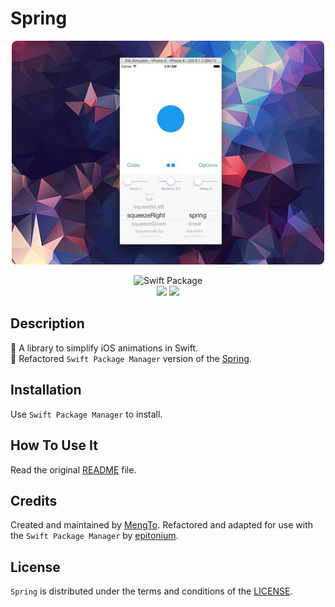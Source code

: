 # Spring

<p align="center">
<img src="Images/coverImage1.jpg" width="500"/>
</p>

<p align="center">
<img src="https://img.shields.io/badge/SPM-Swift%20Package-FA7343?logo=Swift&style=for-the-badge&logoColor=white" alt="Swift Package">
<br>
<img src="https://img.shields.io/github/v/tag/littleigloo/Spring?color=4BC51D&label=Release">
<img src="https://img.shields.io/badge/platform-iOS-9BD600.svg?style=flat">
</p>

## Description

🔸 A library to simplify iOS animations in Swift.
<br>🔸 Refactored `Swift Package Manager` version of the [Spring](https://github.com/MengTo/Spring).

## Installation

Use `Swift Package Manager` to install.

## How To Use It

Read the original [README](https://github.com/MengTo/Spring/blob/d507c1244f944dcf675aa46fe024e2b2f40a662c/README.md) file.

## Credits

Created and maintained by [MengTo](https://github.com/MengTo). Refactored and adapted for use with the `Swift Package Manager` by [epitonium](https://github.com/epitonium).

## License

`Spring` is distributed under the terms and conditions of the [LICENSE](https://github.com/MengTo/Spring/blob/d507c1244f944dcf675aa46fe024e2b2f40a662c/LICENSE).
